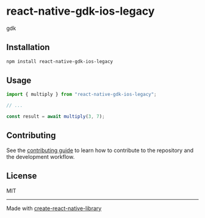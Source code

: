 # react-native-gdk-ios-legacy
gdk
## Installation

```sh
npm install react-native-gdk-ios-legacy
```

## Usage

```js
import { multiply } from "react-native-gdk-ios-legacy";

// ...

const result = await multiply(3, 7);
```

## Contributing

See the [contributing guide](CONTRIBUTING.md) to learn how to contribute to the repository and the development workflow.

## License

MIT

---

Made with [create-react-native-library](https://github.com/callstack/react-native-builder-bob)
